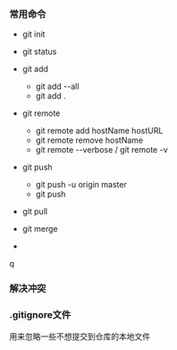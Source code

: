 ### 常用命令
+ git init
+ git status
+ git add 
    - git add --all
    - git add .
+ git remote 
    - git remote add hostName hostURL
    - git remote remove hostName
    - git remote --verbose / git remote -v
+ git push 
    - git push -u origin master    
    - git push

+ git pull

+ git merge

+ 

q


### 解决冲突

### .gitignore文件
用来忽略一些不想提交到仓库的本地文件 



